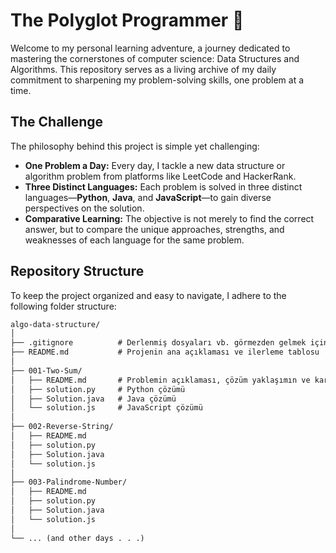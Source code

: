 # The Polyglot Programmer 🚀

Welcome to my personal learning adventure, a journey dedicated to mastering the cornerstones of computer science: Data Structures and Algorithms. This repository serves as a living archive of my daily commitment to sharpening my problem-solving skills, one problem at a time.

## The Challenge

The philosophy behind this project is simple yet challenging:

* **One Problem a Day:** Every day, I tackle a new data structure or algorithm problem from platforms like LeetCode and HackerRank.
* **Three Distinct Languages:** Each problem is solved in three distinct languages—**Python**, **Java**, and **JavaScript**—to gain diverse perspectives on the solution.
* **Comparative Learning:** The objective is not merely to find the correct answer, but to compare the unique approaches, strengths, and weaknesses of each language for the same problem.

## Repository Structure

To keep the project organized and easy to navigate, I adhere to the following folder structure:

```markdown
algo-data-structure/
│
├── .gitignore          # Derlenmiş dosyaları vb. görmezden gelmek için
├── README.md           # Projenin ana açıklaması ve ilerleme tablosu
│
├── 001-Two-Sum/
│   ├── README.md       # Problemin açıklaması, çözüm yaklaşımın ve karmaşıklık analizi
│   ├── solution.py     # Python çözümü
│   ├── Solution.java   # Java çözümü
│   └── solution.js     # JavaScript çözümü
│
├── 002-Reverse-String/
│   ├── README.md
│   ├── solution.py
│   ├── Solution.java
│   └── solution.js
│
├── 003-Palindrome-Number/
│   ├── README.md
│   ├── solution.py
│   ├── Solution.java
│   └── solution.js
│
└── ... (and other days . . .)

```
